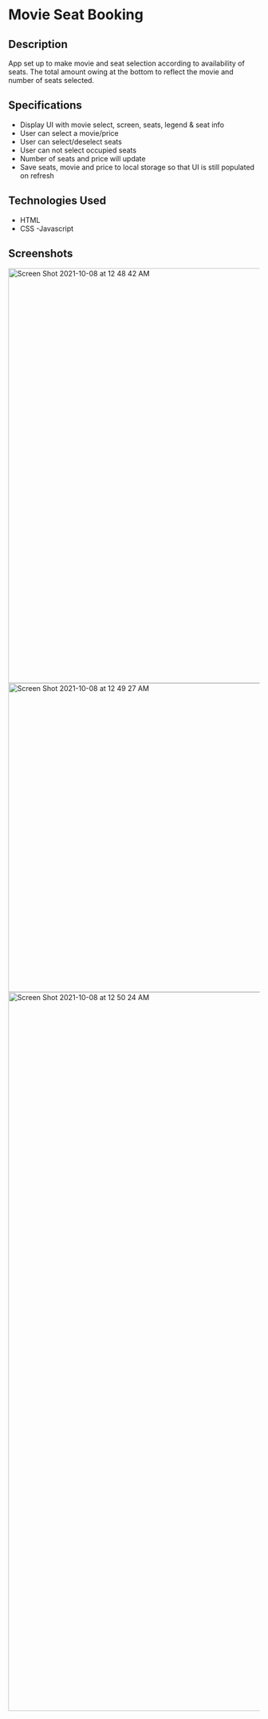 # Movie Seat Booking

## Description 
App set up to make movie and seat selection according to availability of seats. The total amount owing at the bottom to reflect the movie and number of seats selected.

## Specifications
- Display UI with movie select, screen, seats, legend & seat info
- User can select a movie/price
- User can select/deselect seats
- User can not select occupied seats
- Number of seats and price will update
- Save seats, movie and price to local storage so that UI is still populated on refresh

## Technologies Used
- HTML
- CSS
-Javascript

## Screenshots

<img width="831" alt="Screen Shot 2021-10-08 at 12 48 42 AM" src="https://user-images.githubusercontent.com/69980221/136500864-fd6d5d04-8081-4b2b-a162-5a01d95a2afe.png"> </br>
<img width="619" alt="Screen Shot 2021-10-08 at 12 49 27 AM" src="https://user-images.githubusercontent.com/69980221/136500869-80598c67-455b-41b1-9116-6034a2cc185e.png"> </br>
<img width="1440" alt="Screen Shot 2021-10-08 at 12 50 24 AM" src="https://user-images.githubusercontent.com/69980221/136500874-678276c4-a809-487d-ad97-61b3695cbdb2.png"> </br>
